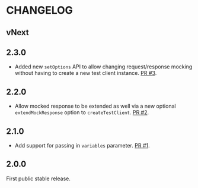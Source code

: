# CHANGELOG

## vNext

## 2.3.0

- Added new `setOptions` API to allow changing request/response mocking without having to create a new test client instance. [PR #3](https://github.com/zapier/apollo-server-integration-testing/pull/3).

## 2.2.0

- Allow mocked response to be extended as well via a new optional `extendMockResponse` option to `createTestClient`. [PR #2](https://github.com/zapier/apollo-server-integration-testing/pull/2).

## 2.1.0

- Add support for passing in `variables` parameter. [PR #1](https://github.com/zapier/apollo-server-integration-testing/pull/1).

## 2.0.0

First public stable release.
